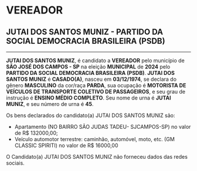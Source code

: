 # VEREADOR
## JUTAI DOS SANTOS MUNIZ - PARTIDO DA SOCIAL DEMOCRACIA BRASILEIRA (PSDB)
---
**JUTAI DOS SANTOS MUNIZ**, é candidato a **VEREADOR** pelo município de **SÃO JOSÉ DOS CAMPOS - SP** na eleição **MUNICIPAL** de **2024** pelo **PARTIDO DA SOCIAL DEMOCRACIA BRASILEIRA (PSDB)**.
**JUTAI DOS SANTOS MUNIZ** é **CASADO(A)**, nasceu em **03/12/1974**, se declara do gênero **MASCULINO** da cor/raça **PARDA**, sua ocupação é **MOTORISTA DE VEÍCULOS DE TRANSPORTE COLETIVO DE PASSAGEIROS**, e seu grau de instrução é **ENSINO MÉDIO COMPLETO**.
Seu nome de urna é **JUTAI MUNIZ**, e seu número de urna é **45**.

Os bens declarados do candidato(a) JUTAI DOS SANTOS MUNIZ são: 
- Apartamento (NO BAIRRO SÃO JUDAS TADEU- SJCAMPOS-SP) no valor de R$ 132000,00;
- Veículo automotor terrestre: caminhão, automóvel, moto, etc. (GM CLASSIC SPIRITI) no valor de R$ 16000,00

O Candidato(a) JUTAI DOS SANTOS MUNIZ não forneceu dados das redes sociais.